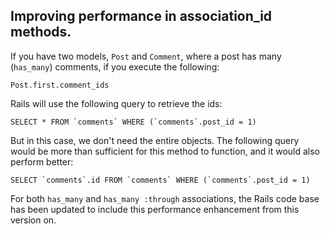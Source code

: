 ## Improving performance in association\_id methods.

If you have two models, `Post` and `Comment`, where a post has many (`has_many`) comments, if you execute the following:

	Post.first.comment_ids
	
Rails will use the following query to retrieve the ids:

	SELECT * FROM `comments` WHERE (`comments`.post_id = 1)

But in this case, we don't need the entire objects. The following query would be more than sufficient for this method to function, and it would also perform better:

	SELECT `comments`.id FROM `comments` WHERE (`comments`.post_id = 1)

For both `has_many` and `has_many :through` associations, the Rails code base has been updated to include this performance enhancement from this version on.